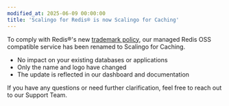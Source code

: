 ```yaml
---
modified_at: 2025-06-09 00:00:00
title: 'Scalingo for Redis® is now Scalingo for Caching'
---
```


To comply with Redis®'s new [trademark policy](https://redis.io/legal/trademark-policy/), our managed Redis OSS compatible service has been renamed to Scalingo for Caching.

- No impact on your existing databases or applications
- Only the name and logo have changed
- The update is reflected in our dashboard and documentation

If you have any questions or need further clarification, feel free to reach out to our Support Team.
